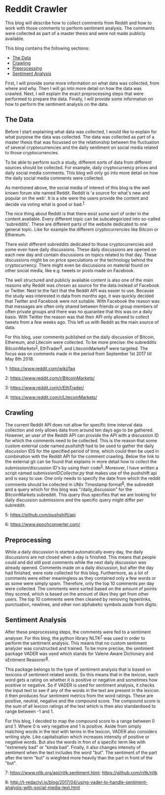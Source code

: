 # Reddit Crawler

This blog will describe how to collect comments from Reddit and how to work with those comments to perform sentiment analysis. The comments were collected as part of a master thesis and were not made publicly available.

This blog contains the following sections:
* [The Data](#the-data)
* [Crawling](#crawling)
* [Preprocessing](#preprocessing)
* [Sentiment Analysis](#sentiment-analysis)

First, I will provide some more information on what data was collected, from where and why. Then I will go into more detail on how the data was crawled. Next, I will explain the exact preprocessing steps that were performed to prepare the data. Finally, I will provide some information on how to perform the sentiment analysis on the data.

## The Data

Before I start explaining what data was collected, I would like to explain for what purpose the data was collected. The data was collected as part of a master thesis that was focussed on the relationship between the fluctuation of several cryptocurrencies and the daily sentiment on social media related to those cryptocurrencies. 

To be able to perform such a study, different sorts of data from different sources should be collected. For example, daily cryptocurrency prices and daily social media comments. This blog will only go into more detail on how the daily social media comments were collected. 

As mentioned above, the social media of interest of this blog is the well known forum site named Reddit. Reddit is 'a source for what's new and popular on the web'. It is a site were the users provide the content and decide via voting what is good or bad.<sup>[1](#reddit-footnote)</sup>

The nice thing about Reddit is that there exist some sort of order in the content available. Every different topic can be subcategorized into so-called 'subreddits'. These are different parts of the website dedicated to one general topic. Like for example the different cryptocurrencies like Bitcoin or Ethereum. 

There exist different subreddits dedicated to those cryptocurrencies and some even have daily discussions. These daily discussions are opened on each new day and contain discussions on topics related to that day. These discussions might be on price speculations or the technology behind the cryptocurrency. There might even be discussions on material found on other social media, like e.g. tweets or posts made on Facebook. 

The well structured and publicly available content is also one of the main reasons why Reddit was chosen as source for the data instead of Facebook or Twitter. Next to the fact that the Reddit API was easier to use. Because the study was interested in data from months ago, it was quickly decided that Twitter and Facebook were not suitable. With Facebook the reason was that messages are often only shared between friends or group members of often private groups and there was no quarantee that this was on a daily basis. With Twitter the reason was that their API only allowed to collect tweets from a few weeks ago. This left us with Reddit as the main source of data. 

For this blog, user comments published on the daily discussion of Bitcoin, Ethereum, and Litecoin were collected. To be more precise: the subreddits BitcoinMarkets<sup>[2](#bitcoin-footnote)</sup>, EthTrader<sup>[3](#eth-footnote)</sup>, and LitecoinMarkets<sup>[4](#litecoin-footnote)</sup> were targeted. The focus was on comments made in the period from September 1st 2017 till May 8th 2018.

<a name="reddit-footnote">1</a>: https://www.reddit.com/wiki/faq

<a name="bitcoin-footnote">2</a>: https://www.reddit.com/r/BitcoinMarkets/

<a name="eth-footnote">3</a>: https://www.reddit.com/r/EthTrader/

<a name="litecoin-footnote">4</a>: https://www.reddit.com/r/LitecoinMarkets/

## Crawling

The current Reddit API does not allow for specific time interval data collection and only allows data from around ten days ago to be gathered. However, an user of the Reddit API can provide the API with a discussion ID for which the comments need to be collected. This is the reason that some custom external code named _pushshift_ had to be used to gather the daily discussion IDS for the specified period of time, which could then be used in combination with the Reddit API for the comment crawling. Below the link to the external git can be found that explains in more detail how to collect the submission/discussion ID's by using their code<sup>[5](#pushshift-footnote)</sup>. Moreover, I have written a script named _submissionIDCollector.py_ that makes use of the pushshift api and is easy to use. One only needs to specify the date from which the reddit comments should be collected in UNIx Timestamp format<sup>[6](#unix-footnote)</sup>, the subreddit and a query which for this blog was "/daily_discussion" for the BitcoinMarkets subreddit. This query thus specifies that we are looking for daily discussion submissions and the specific query might differ per subreddit.

<a name="pushshift-footnote">5</a>: https://github.com/pushshift/api

<a name="unix-footnote">6</a>: https://www.epochconverter.com/

## Preprocessing

While a daily discussion is started automatically every day, the daily discussions are not closed when a day is finished. This means that people could and did still post comments while the next daily discussion was already opened. Comments made on a daily discussion, but after the day had finished, were note collected for this blog. Furthermore, as a lot of comments were either meaningless as they contained only a few words or as some were simply spam. Therefore, only the top 10 comments per day were collected. The comments were sorted based on the amount of points they scored, which is based on the amount of _likes_ they get from other users. The top 10 comments were then cleaned by removing hyperlinks, punctuation, newlines, and other non alphabetic symbols aside from digits. 

## Sentiment Analysis

After these preprocessing steps, the comments were fed to a sentiment analyser. For this blog, the python library NLTK<sup>[7](#nltk-footnote)</sup> was used in order to perform the sentiment analysis. This means that no custom sentiment analyzer was constructed and trained. To be more precise, the sentiment package VADER was used which stands for Valene Aware Dictionary and sEntiment Reasoner<sup>[8](#vader-footnote)</sup>. 

This package belongs to the type of sentiment analysis that is based on lexicons of sentiment related words. So this means that in the lexicon, each word gets a rating on whether it is positive or negative and sometimes how positive or negative. So if VADER is used for sentiment analysis, it checks the input text to see if any of the words in the text are present in the lexicon. it then produces four sentiment metrics from the word ratings. These are positive, neutral, negative and the compound score. The compound score is the sum of all lexcion ratings of the text which is then also standardised to range between -1 and 1. 

For this blog, I decided to map the compound score to a range between 0 and 1. Where 0 is very negative and 1 is positive. Aside from simply matching words in the text with terms in the lexicon, VADER also considers writing style. Like capitalisation which increases intensity of positive or negative words. But also the words in fron of a specific term like with "extremely bad" or "kinda bad". Finally, it also changes intensity of sentiment when the text includes the word "but". The sentiment of the part after the term "but" is wieghted more heavily than the part in front of the "but".

<a name="nltk-footnote">7</a>: https://www.nltk.org/api/nltk.sentiment.html; https://github.com/nltk/nltk

<a name="vader-footnote">8</a>: http://t-redactyl.io/blog/2017/04/using-vader-to-handle-sentiment-analysis-with-social-media-text.html
